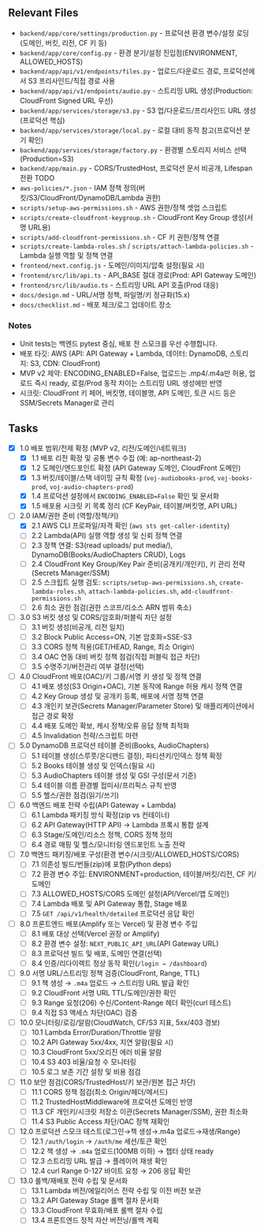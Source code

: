 ## Relevant Files

- `backend/app/core/settings/production.py` - 프로덕션 환경 변수/설정 로딩 (도메인, 버킷, 리전, CF 키 등)
- `backend/app/core/config.py` - 환경 분기/설정 진입점(ENVIRONMENT, ALLOWED_HOSTS)
- `backend/app/api/v1/endpoints/files.py` - 업로드/다운로드 경로, 프로덕션에서 S3 프리사인드/직접 경로 사용
- `backend/app/api/v1/endpoints/audio.py` - 스트리밍 URL 생성(Production: CloudFront Signed URL 우선)
- `backend/app/services/storage/s3.py` - S3 업/다운로드/프리사인드 URL 생성(프로덕션 핵심)
- `backend/app/services/storage/local.py` - 로컬 대비 동작 참고(프로덕션 분기 확인)
- `backend/app/services/storage/factory.py` - 환경별 스토리지 서비스 선택(Production=S3)
- `backend/app/main.py` - CORS/TrustedHost, 프로덕션 문서 비공개, Lifespan 전환 TODO
- `aws-policies/*.json` - IAM 정책 정의(버킷/S3/CloudFront/DynamoDB/Lambda 권한)
- `scripts/setup-aws-permissions.sh` - AWS 권한/정책 셋업 스크립트
- `scripts/create-cloudfront-keygroup.sh` - CloudFront Key Group 생성(서명 URL용)
- `scripts/add-cloudfront-permissions.sh` - CF 키 권한/정책 연결
- `scripts/create-lambda-roles.sh` / `scripts/attach-lambda-policies.sh` - Lambda 실행 역할 및 정책 연결
- `frontend/next.config.js` - 도메인/이미지/압축 설정(필요 시)
- `frontend/src/lib/api.ts` - API_BASE 절대 경로(Prod: API Gateway 도메인)
- `frontend/src/lib/audio.ts` - 스트리밍 URL API 호출(Prod 대응)
- `docs/design.md` - URL/서명 정책, 파일명/키 정규화(15.x)
- `docs/checklist.md` - 배포 체크/로그 업데이트 장소

### Notes

- Unit tests는 백엔드 pytest 중심, 배포 전 스모크를 우선 수행합니다.
- 배포 타깃: AWS (API: API Gateway + Lambda, 데이터: DynamoDB, 스토리지: S3, CDN: CloudFront)
- MVP v2 제약: ENCODING_ENABLED=False, 업로드는 .mp4/.m4a만 허용, 업로드 즉시 ready, 로컬/Prod 동작 차이는 스트리밍 URL 생성에만 반영
- 시크릿: CloudFront 키 페어, 버킷명, 테이블명, API 도메인, 토큰 시드 등은 SSM/Secrets Manager로 관리

## Tasks

- [x] 1.0 배포 범위/전제 확정 (MVP v2, 리전/도메인/네트워크)
  - [x] 1.1 배포 리전 확정 및 공통 변수 수집 (예: ap-northeast-2)
  - [x] 1.2 도메인/엔드포인트 확정 (API Gateway 도메인, CloudFront 도메인)
  - [x] 1.3 버킷/테이블/스택 네이밍 규칙 확정 (`voj-audiobooks-prod`, `voj-books-prod`, `voj-audio-chapters-prod`)
  - [x] 1.4 프로덕션 설정에서 `ENCODING_ENABLED=False` 확인 및 문서화
  - [x] 1.5 배포용 시크릿 키 목록 정리 (CF KeyPair, 테이블/버킷명, API URL)

- [ ] 2.0 IAM/권한 준비 (역할/정책/키)
  - [x] 2.1 AWS CLI 프로파일/자격 확인 (`aws sts get-caller-identity`)
  - [ ] 2.2 Lambda(API) 실행 역할 생성 및 신뢰 정책 연결
  - [ ] 2.3 정책 연결: S3(read uploads/ put media/), DynamoDB(Books/AudioChapters CRUD), Logs
  - [ ] 2.4 CloudFront Key Group/Key Pair 준비(공개키/개인키), 키 관리 전략(Secrets Manager/SSM)
  - [ ] 2.5 스크립트 실행 검토: `scripts/setup-aws-permissions.sh`, `create-lambda-roles.sh`, `attach-lambda-policies.sh`, `add-cloudfront-permissions.sh`
  - [ ] 2.6 최소 권한 점검(권한 스코프/리소스 ARN 범위 축소)

- [ ] 3.0 S3 버킷 생성 및 CORS/암호화/퍼블릭 차단 설정
  - [ ] 3.1 버킷 생성(비공개, 리전 일치)
  - [ ] 3.2 Block Public Access=ON, 기본 암호화=SSE-S3
  - [ ] 3.3 CORS 정책 적용(GET/HEAD, Range, 최소 Origin)
  - [ ] 3.4 OAC 연동 대비 버킷 정책 점검(직접 퍼블릭 접근 차단)
  - [ ] 3.5 수명주기/버전관리 여부 결정(선택)

- [ ] 4.0 CloudFront 배포(OAC)/키 그룹/서명 키 생성 및 정책 연결
  - [ ] 4.1 배포 생성(S3 Origin+OAC), 기본 동작에 Range 허용 캐시 정책 연결
  - [ ] 4.2 Key Group 생성 및 공개키 등록, 배포에 서명 정책 연결
  - [ ] 4.3 개인키 보관(Secrets Manager/Parameter Store) 및 애플리케이션에서 접근 경로 확정
  - [ ] 4.4 배포 도메인 확보, 캐시 정책/오류 응답 정책 최적화
  - [ ] 4.5 Invalidation 전략/스크립트 마련

- [ ] 5.0 DynamoDB 프로덕션 테이블 준비(Books, AudioChapters)
  - [ ] 5.1 테이블 생성(스루풋/온디맨드 결정), 파티션키/인덱스 정책 확정
  - [ ] 5.2 Books 테이블 생성 및 인덱스(필요 시)
  - [ ] 5.3 AudioChapters 테이블 생성 및 GSI 구성(문서 기준)
  - [ ] 5.4 테이블 이름 환경별 접미사/프리픽스 규칙 반영
  - [ ] 5.5 헬스/권한 점검(읽기/쓰기)

- [ ] 6.0 백엔드 배포 전략 수립(API Gateway + Lambda)
  - [ ] 6.1 Lambda 패키징 방식 확정(zip vs 컨테이너)
  - [ ] 6.2 API Gateway(HTTP API) → Lambda 프록시 통합 설계
  - [ ] 6.3 Stage/도메인/리소스 정책, CORS 정책 정의
  - [ ] 6.4 경로 매핑 및 헬스/모니터링 엔드포인트 노출 전략

- [ ] 7.0 백엔드 패키징/배포 구성(환경 변수/시크릿/ALLOWED_HOSTS/CORS)
  - [ ] 7.1 의존성 빌드/번들(zip)에 포함(Python deps)
  - [ ] 7.2 환경 변수 주입: ENVIRONMENT=production, 테이블/버킷/리전, CF 키/도메인
  - [ ] 7.3 ALLOWED_HOSTS/CORS 도메인 설정(API/Vercel/앱 도메인)
  - [ ] 7.4 Lambda 배포 및 API Gateway 통합, Stage 배포
  - [ ] 7.5 `GET /api/v1/health/detailed` 프로덕션 응답 확인

- [ ] 8.0 프론트엔드 배포(Amplify 또는 Vercel) 및 환경 변수 주입
  - [ ] 8.1 배포 대상 선택(Vercel 권장 or Amplify)
  - [ ] 8.2 환경 변수 설정: `NEXT_PUBLIC_API_URL`(API Gateway URL)
  - [ ] 8.3 프로덕션 빌드 및 배포, 도메인 연결(선택)
  - [ ] 8.4 인증/리다이렉트 정상 동작 확인(`/login → /dashboard`)

- [ ] 9.0 서명 URL/스트리밍 정책 검증(CloudFront, Range, TTL)
  - [ ] 9.1 책 생성 → `.m4a` 업로드 → 스트리밍 URL 발급 확인
  - [ ] 9.2 CloudFront 서명 URL TTL/도메인/권한 확인
  - [ ] 9.3 Range 요청(206) 수신/Content-Range 헤더 확인(curl 테스트)
  - [ ] 9.4 직접 S3 액세스 차단(OAC) 검증

- [ ] 10.0 모니터링/로깅/알람(CloudWatch, CF/S3 지표, 5xx/403 경보)
  - [ ] 10.1 Lambda Error/Duration/Throttle 알람
  - [ ] 10.2 API Gateway 5xx/4xx, 지연 알람(필요 시)
  - [ ] 10.3 CloudFront 5xx/오리진 에러 비율 알람
  - [ ] 10.4 S3 403 비율/요청 수 모니터링
  - [ ] 10.5 로그 보존 기간 설정 및 비용 점검

- [ ] 11.0 보안 점검(CORS/TrustedHost/키 보관/원본 접근 차단)
  - [ ] 11.1 CORS 정책 점검(최소 Origin/헤더/메서드)
  - [ ] 11.2 TrustedHostMiddleware에 프로덕션 도메인 반영
  - [ ] 11.3 CF 개인키/시크릿 저장소 이관(Secrets Manager/SSM), 권한 최소화
  - [ ] 11.4 S3 Public Access 차단/OAC 정책 재확인

- [ ] 12.0 프로덕션 스모크 테스트(로그인→책 생성→.m4a 업로드→재생/Range)
  - [ ] 12.1 `/auth/login` → `/auth/me` 세션/토큰 확인
  - [ ] 12.2 책 생성 → `.m4a` 업로드(100MB 이하) → 챕터 상태 ready
  - [ ] 12.3 스트리밍 URL 발급 → 플레이어 재생 확인
  - [ ] 12.4 curl Range 0-127 바이트 요청 → 206 응답 확인

- [ ] 13.0 롤백/재배포 전략 수립 및 문서화
  - [ ] 13.1 Lambda 버전/에일리어스 전략 수립 및 이전 버전 보관
  - [ ] 13.2 API Gateway Stage 롤백 절차 문서화
  - [ ] 13.3 CloudFront 무효화/배포 롤백 절차 수립
  - [ ] 13.4 프론트엔드 정적 자산 버전닝/롤백 계획
